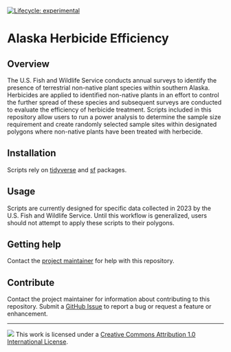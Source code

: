 <!-- badges: start -->

<!-- For more info: https://usethis.r-lib.org/reference/badges.html -->

[![Lifecycle: experimental](https://img.shields.io/badge/lifecycle-experimental-orange.svg)](https://lifecycle.r-lib.org/articles/stages.html#experimental)

<!-- badges: end -->

# Alaska Herbicide Efficiency

## Overview

The U.S. Fish and Wildlife Service conducts annual surveys to identify the presence of terrestrial non-native plant species within southern Alaska. Herbicides are applied to identified non-native plants in an effort to control the further spread of these species and subsequent surveys are conducted to evaluate the efficiency of herbicide treatment. Scripts included in this repository allow users to run a power analysis to determine the sample size requirement and create randomly selected sample sites within designated polygons where non-native plants have been treated with herbecide.

## Installation

Scripts rely on [tidyverse](https://www.tidyverse.org/) and [sf](https://r-spatial.github.io/sf/) packages.

## Usage

Scripts are currently designed for specific data collected in 2023 by the U.S. Fish and Wildlife Service. Until this workflow is generalized, users should not attempt to apply these scripts to their polygons.

## Getting help

Contact the [project maintainer](emailto:jonah_withers@fws.gov) for help with this repository. 

## Contribute

Contact the project maintainer for information about contributing to this repository. Submit a [GitHub Issue](https://github.com/USFWS/ak-herbicide-efficiency/issues) to report a bug or request a feature or enhancement.

-----

![](https://i.creativecommons.org/l/by/4.0/88x31.png) This work is
licensed under a [Creative Commons Attribution 1.0 International
License](https://creativecommons.org/licenses/by/1.0/).
